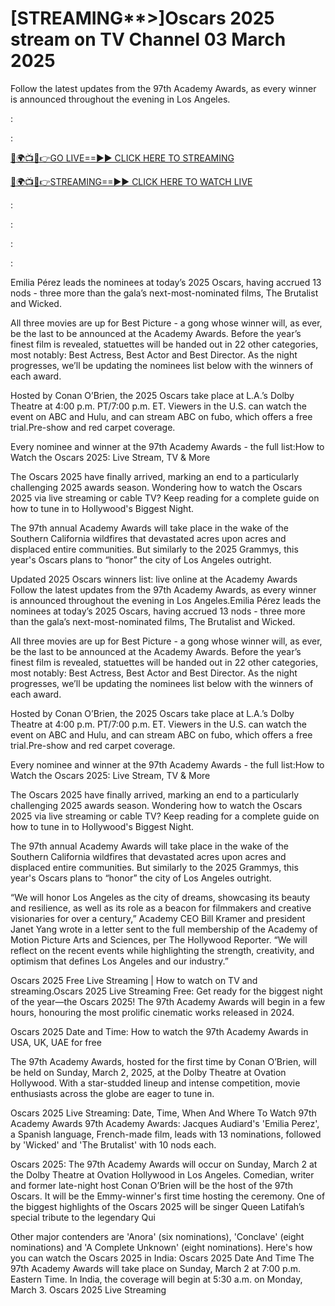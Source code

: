 # [STREAMING**>]Oscars 2025 stream  on TV Channel 03 March 2025
Follow the latest updates from the 97th Academy Awards, as every winner is announced throughout the evening in Los Angeles.

:


:

[🔴🌍📺📱👉GO LIVE==►► CLICK HERE TO STREAMING](https://aztvl.blogspot.com/2025/03/oscars-2025.html)
	
	
[🔴🌍📺📱👉STREAMING==►► CLICK HERE TO WATCH LIVE](https://aztvl.blogspot.com/2025/03/oscars-2025.html)


:

:

:

:

Emilia Pérez leads the nominees at today’s 2025 Oscars, having accrued 13 nods - three more than the gala’s next-most-nominated films, The Brutalist and Wicked.

All three movies are up for Best Picture - a gong whose winner will, as ever, be the last to be announced at the Academy Awards. Before the year’s finest film is revealed, statuettes will be handed out in 22 other categories, most notably: Best Actress, Best Actor and Best Director. As the night progresses, we’ll be updating the nominees list below with the winners of each award.

Hosted by Conan O’Brien, the 2025 Oscars take place at L.A.’s Dolby Theatre at 4:00 p.m. PT/7:00 p.m. ET. Viewers in the U.S. can watch the event on ABC and Hulu, and can stream ABC on fubo, which offers a free trial.Pre-show and red carpet coverage.

Every nominee and winner at the 97th Academy Awards - the full list:How to Watch the Oscars 2025: Live Stream, TV & More

The Oscars 2025 have finally arrived, marking an end to a particularly challenging 2025 awards season. Wondering how to watch the Oscars 2025 via live streaming or cable TV? Keep reading for a complete guide on how to tune in to Hollywood's Biggest Night.

The 97th annual Academy Awards will take place in the wake of the Southern California wildfires that devastated acres upon acres and displaced entire communities. But similarly to the 2025 Grammys, this year's Oscars plans to “honor” the city of Los Angeles outright.

Updated 2025 Oscars winners list: live online at the Academy Awards
Follow the latest updates from the 97th Academy Awards, as every winner is announced throughout the evening in Los Angeles.Emilia Pérez leads the nominees at today’s 2025 Oscars, having accrued 13 nods - three more than the gala’s next-most-nominated films, The Brutalist and Wicked.

All three movies are up for Best Picture - a gong whose winner will, as ever, be the last to be announced at the Academy Awards. Before the year’s finest film is revealed, statuettes will be handed out in 22 other categories, most notably: Best Actress, Best Actor and Best Director. As the night progresses, we’ll be updating the nominees list below with the winners of each award.

Hosted by Conan O’Brien, the 2025 Oscars take place at L.A.’s Dolby Theatre at 4:00 p.m. PT/7:00 p.m. ET. Viewers in the U.S. can watch the event on ABC and Hulu, and can stream ABC on fubo, which offers a free trial.Pre-show and red carpet coverage.

Every nominee and winner at the 97th Academy Awards - the full list:How to Watch the Oscars 2025: Live Stream, TV & More

The Oscars 2025 have finally arrived, marking an end to a particularly challenging 2025 awards season. Wondering how to watch the Oscars 2025 via live streaming or cable TV? Keep reading for a complete guide on how to tune in to Hollywood's Biggest Night.

The 97th annual Academy Awards will take place in the wake of the Southern California wildfires that devastated acres upon acres and displaced entire communities. But similarly to the 2025 Grammys, this year's Oscars plans to “honor” the city of Los Angeles outright.

“We will honor Los Angeles as the city of dreams, showcasing its beauty and resilience, as well as its role as a beacon for filmmakers and creative visionaries for over a century,” Academy CEO Bill Kramer and president Janet Yang wrote in a letter sent to the full membership of the Academy of Motion Picture Arts and Sciences, per The Hollywood Reporter. “We will reflect on the recent events while highlighting the strength, creativity, and optimism that defines Los Angeles and our industry.”

Oscars 2025 Free Live Streaming | How to watch on TV and streaming.Oscars 2025 Live Streaming Free: Get ready for the biggest night of the year—the Oscars 2025! The 97th Academy Awards will begin in a few hours, honouring the most prolific cinematic works released in 2024.

Oscars 2025 Date and Time: How to watch the 97th Academy Awards in USA, UK, UAE for free

The 97th Academy Awards, hosted for the first time by Conan O’Brien, will be held on Sunday, March 2, 2025, at the Dolby Theatre at Ovation Hollywood. With a star-studded lineup and intense competition, movie enthusiasts across the globe are eager to tune in.

Oscars 2025 Live Streaming: Date, Time, When And Where To Watch 97th Academy Awards 97th Academy Awards: Jacques Audiard's 'Emilia Perez', a Spanish language, French-made film, leads with 13 nominations, followed by 'Wicked' and 'The Brutalist' with 10 nods each.

Oscars 2025: The 97th Academy Awards will occur on Sunday, March 2 at the Dolby Theatre at Ovation Hollywood in Los Angeles. Comedian, writer and former late-night host Conan O’Brien will be the host of the 97th Oscars. It will be the Emmy-winner's first time hosting the ceremony. One of the biggest highlights of the Oscars 2025 will be singer Queen Latifah’s special tribute to the legendary Qui

Other major contenders are 'Anora' (six nominations), 'Conclave' (eight nominations) and 'A Complete Unknown' (eight nominations). Here's how you can watch the Oscars 2025 in India: Oscars 2025 Date And Time The 97th Academy Awards will take place on Sunday, March 2 at 7:00 p.m. Eastern Time. In India, the coverage will begin at 5:30 a.m. on Monday, March 3. Oscars 2025 Live Streaming

